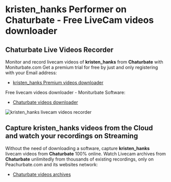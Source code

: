 # kristen_hanks Performer on Chaturbate - Free LiveCam videos downloader

## Chaturbate Live Videos Recorder

Monitor and record livecam videos of **kristen_hanks** from **Chaturbate** with Moniturbate.com
Get a premium trial for free by just and only registering with your Email address:
* [kristen_hanks Premium videos downloader](https://moniturbate.com/request-demo-licence-key.html)

Free livecam videos downloader - Moniturbate Software:
* [Chaturbate videos downloader](https://moniturbate.com/moniturbate-download-software.html)

![kristen_hanks livecam videos recorder](https://peachurnet.com/templates/moniturbate-software.png)


## Capture kristen_hanks videos from the Cloud and watch your recordings on Streaming

Without the need of downloading a software, capture **kristen_hanks** livecam videos from **Chaturbate** 100% online.
Watch Livecam archives from **Chaturbate** unlimitedly from thousands of existing recordings, only on Peachurbate.com and its websites network:
* [Chaturbate videos archives](https://peachurnet.com/)